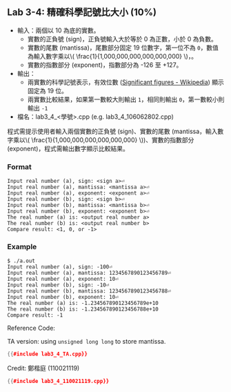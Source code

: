## Lab 3-4: 精確科學記號比大小 (10%)

* 輸入：兩個以 10 為底的實數。
  * 實數的正負號 (sign)，正負號輸入大於等於 0 為正數，小於 0 為負數。
  * 實數的尾數 (mantissa)，尾數部分固定 19 位數字，第一位不為 `0`，數值為輸入數字乘以\\( \frac{1}{1,000,000,000,000,000,000} \\)，。
  * 實數的指數部分 (exponent)，指數部分為 -126 至 +127。
* 輸出：
  * 兩實數的科學記號表示，有效位數 ([Significant figures - Wikipedia](https://en.wikipedia.org/wiki/Significant_figures)) 顯示固定為 19 位。
  * 兩實數比較結果，如果第一數較大則輸出 `1`，相同則輸出 `0`，第一數較小則輸出 `-1`
* 檔名：lab3_4_<學號>.cpp (e.g. lab3_4_106062802.cpp)

程式需提示使用者輸入兩個實數的正負號 (sign)、實數的尾數 (mantissa，輸入數字乘以\\( \frac{1}{1,000,000,000,000,000,000} \\))、實數的指數部分 (exponent)，程式需輸出數字顯示比較結果。

### Format

```text
Input real number (a), sign: <sign a>⏎
Input real number (a), mantissa: <mantissa a>⏎
Input real number (a), exponent: <exponent a>⏎
Input real number (b), sign: <sign b>⏎
Input real number (b), mantissa: <mantissa b>⏎
Input real number (b), exponent: <exponent b>⏎
The real number (a) is: <output real number a>
The real number (b) is: <output real number b>
Compare result: <1, 0, or -1>
```

### Example

```console
$ ./a.out
Input real number (a), sign: -100⏎
Input real number (a), mantissa: 1234567890123456789⏎
Input real number (a), exponent: 10⏎
Input real number (b), sign: -10⏎
Input real number (b), mantissa: 1234567890123456788⏎
Input real number (b), exponent: 10⏎
The real number (a) is: -1.234567890123456789e+10
The real number (b) is: -1.234567890123456788e+10
Compare result: -1
```

Reference Code:

TA version: using `unsigned long long` to store mantissa.

``` c++
{{#include lab3_4_TA.cpp}}
```

Credit: 鄭楷庭 (110021119)

``` c++
{{#include lab3_4_110021119.cpp}}
```